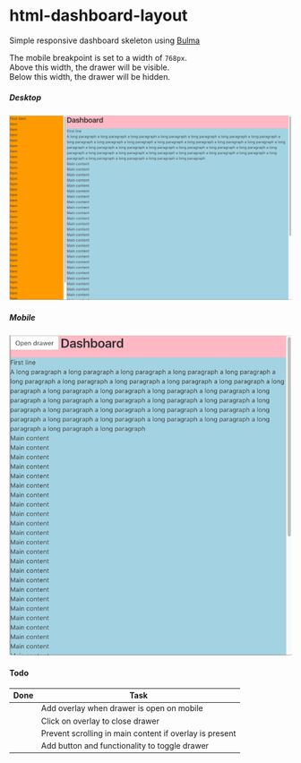 # html-dashboard-layout

Simple responsive dashboard skeleton using [Bulma](https://bulma.io)

The mobile breakpoint is set to a width of `768px`.\
Above this width, the drawer will be visible.\
Below this width, the drawer will be hidden.

##### Desktop
![alt text](./resources/Dashboard_Desktop.png "Dashboard on desktop")

##### Mobile
![alt text](./resources/Dashboard_Mobile.png "Dashboard on mobile")

#### Todo
| Done | Task |
|---|---|
|  | Add overlay when drawer is open on mobile |
|  | Click on overlay to close drawer |
|  | Prevent scrolling in main content if overlay is present |
|  | Add button and functionality to toggle drawer |
